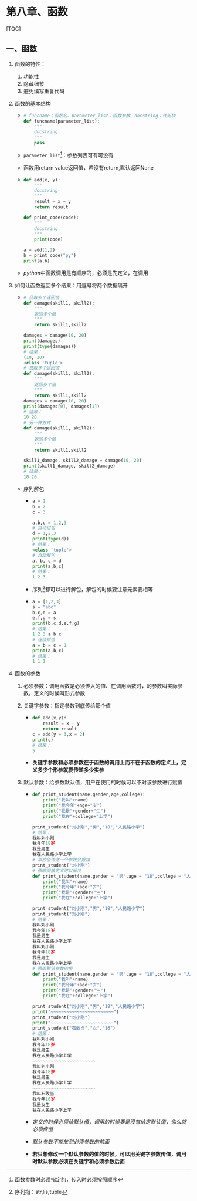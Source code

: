 # 第八章、函数

[TOC]

## 一、函数

1. 函数的特性：

   1. 功能性
   2. 隐藏细节
   3. 避免编写重复代码

2. 函数的基本结构

   + ```python
     # funcname：函数名、parameter_list：函数参数、docstring：代码块
     def funcname(parameter_list):
         """
         docstring
         """
         pass
     ```

   + `parameter_list`[^1]：参数列表可有可没有

   + 函数用return value返回值，若没有return,默认返回None

   + ```python
     def add(x, y):
         """
         docstring
         """
         result = x + y
         return result
     
     def print_code(code):
         """
         docstring
         """
         print(code)
     
     a = add(1,2)
     b = print_code("py")
     print(a,b)
     ```

   + *python*中函数调用是有顺序的，必须是先定义，在调用

3. 如何让函数返回多个结果：用逗号将两个数据隔开

   + ```python
     # 获取多个返回值
     def damage(skill1, skill2):
         """
         返回多个值
         """
         return skill1,skill2
     
     damages = damage(10, 20)
     print(damages)
     print(type(damages))
     # 结果：
     (10, 20)
     <class 'tuple'>
     # 获取多个返回值
     def damage(skill1, skill2):
         """
         返回多个值
         """
         return skill1,skill2
     damages = damage(10, 20)
     print(damages[0], damages[1])
     # 结果：
     10 20
     # 另一种方式
     def damage(skill1, skill2):
         """
         返回多个值
         """
         return skill1,skill2
     
     skill1_damage, skill2_damage = damage(10, 20)
     print(skill1_damage, skill2_damage)
     # 结果：
     10 20
     ```

   + 序列解包

     + ```python
       a = 1
       b = 2
       c = 3
       
       a,b,c = 1,2,3
       # 自动组包
       d = 1,2,3
       print(type(d))
       # 结果：
       <class 'tuple'>
       # 自动解包
       a, b, c = d
       print(a,b,c)
       # 结果：
       1 2 3
       ```

     + 序列[^2]都可以进行解包，解包的时候要注意元素要相等

     + ```python
       a = [1,2,3]
       s = "abc"
       b,c,d = a
       e,f,g = s
       print(b,c,d,e,f,g)
       # 结果：
       1 2 3 a b c
       # 连续赋值
       a = b = c = 1
       print(a,b,c)
       # 结果：
       1 1 1
       ```

4. 函数的参数

   1. 必须参数：调用函数是必须传入的值、在调用函数时，的参数叫实际参数，定义的时候叫形式参数

   2. 关键字参数：指定参数到底传给那个值

      + ```python
        def add(x,y):
            result = x + y
            return result
        c = add(y = 3,x = 2)
        print(c)
        # 结果：
        5
        ```

      + **关键字参数和必须参数在于函数的调用上而不在于函数的定义上，定义多少个形参就要传递多少实参**

   3. 默认参数：给参数默认值，用户在使用的时候可以不对该参数进行赋值

      + ```python
        def print_student(name,gender,age,college):
            print("我叫"+name)
            print("我今年"+age+"岁")
            print("我是"+gender+"生")
            print("我在"+college+"上学")
        
        print_student("刘小刚","男","18","人民路小学")
        # 结果：
        我叫刘小刚
        我今年18岁
        我是男生
        我在人民路小学上学
        # 单独值传递一个参数会报错
        print_student("刘小刚")
        # 修改函数定义可以解决
        def print_student(name,gender = "男",age = "18",college = "人民路小学"):
            print("我叫"+name)
            print("我今年"+age+"岁")
            print("我是"+gender+"生")
            print("我在"+college+"上学")
        
        print_student("刘小刚","男","18","人民路小学")
        print_student("刘小刚")
        # 结果：
        我叫刘小刚
        我今年18岁
        我是男生
        我在人民路小学上学
        我叫刘小刚
        我今年18岁
        我是男生
        我在人民路小学上学
        # 修改默认参数的值
        def print_student(name,gender = "男",age = "18",college = "人民路小学"):
            print("我叫"+name)
            print("我今年"+age+"岁")
            print("我是"+gender+"生")
            print("我在"+college+"上学")
        
        print_student("刘小刚","男","18","人民路小学")
        print("~~~~~~~~~~~~~~~~~~~~~~~~")
        print_student("刘小刚")
        print("~~~~~~~~~~~~~~~~~~~~~~~~")
        print_student("石敢当","女","16")
        # 结果：
        我叫刘小刚
        我今年18岁
        我是男生
        我在人民路小学上学
        ~~~~~~~~~~~~~~~~~~~~~~~~
        我叫刘小刚
        我今年18岁
        我是男生
        我在人民路小学上学
        ~~~~~~~~~~~~~~~~~~~~~~~~
        我叫石敢当
        我今年16岁
        我是女生
        我在人民路小学上学
        ```

      + *定义的时候必须给默认值，调用的时候要是没有给定默认值，你么就必须传值*

      + *默认参数不能放到必须参数的前面*

      + **若只想修改一个默认参数的值的时候，可以用关键字参数传值，调用时默认参数必须在关键字和必须参数后面**





[^1]:  函数参数时必须指定的，传入时必须按照顺序
[^2]:  序列指：str,lis,tuple